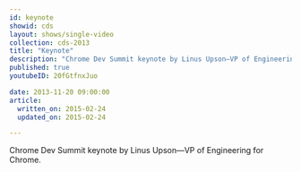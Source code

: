 ```yaml
---
id: keynote
showid: cds
layout: shows/single-video
collection: cds-2013
title: "Keynote"
description: "Chrome Dev Summit keynote by Linus Upson—VP of Engineering for Chrome."
published: true
youtubeID: 20fGtfnxJuo

date: 2013-11-20 09:00:00
article:
  written_on: 2015-02-24
  updated_on: 2015-02-24

---
```


Chrome Dev Summit keynote by Linus Upson—VP of Engineering for Chrome.
